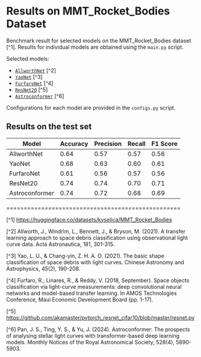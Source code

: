 # Results on MMT_Rocket_Bodies Dataset

Benchmark result for selected models on the MMT_Rocket_Bodies dataset [^1]. Results for individual models are obtained using the `main.py` script.

Selected models:
- [`AllworthNet`](./modules/allworth.py) [^2] 
- [`YaoNet`](./modules/yao.py) [^3] 
- [`FurfaroNet`](./modules/furfaro.py) [^4] 
- [`ResNet20`](./modules/resnet.py) [^5]
- [`Astroconformer`](https://github.com/panjiashu/Astroconformer) [^6]

Configurations for each model are provided in the `configs.py` script.


## Results on the test set

| Model          | Accuracy | Precision | Recall | F1 Score | 
|----------------|----------|-----------|--------|----------|
| AllworthNet    | 0.64     | 0.57      | 0.57   | 0.56     |
| YaoNet         | 0.68     | 0.63      | 0.60   | 0.61     |
| FurfaroNet     | 0.61     | 0.56      | 0.57   | 0.56     |
| ResNet20       | 0.74     | 0.74      | 0.70   | 0.71     |
| Astroconformer | 0.74     | 0.72      | 0.68   | 0.69     |



==================================================

[^1] https://huggingface.co/datasets/kyselica/MMT_Rocket_Bodies

[^2] Allworth, J., Windrim, L., Bennett, J., & Bryson, M. (2021). A transfer learning approach to space debris classification using observational light curve data. Acta Astronautica, 181, 301-315.

[^3] Yao, L. U., & Chang-yin, Z. H. A. O. (2021). The basic shape classification of space debris with light curves. Chinese Astronomy and Astrophysics, 45(2), 190-208.

[^4] Furfaro, R., Linares, R., & Reddy, V. (2018, September). Space objects classification via light-curve measurements: deep convolutional neural networks and model-based transfer learning. In AMOS Technologies Conference, Maui Economic Development Board (pp. 1-17).

[^5] https://github.com/akamaster/pytorch_resnet_cifar10/blob/master/resnet.py

[^6] Pan, J. S., Ting, Y. S., & Yu, J. (2024). Astroconformer: The prospects of analysing stellar light curves with transformer-based deep learning models. Monthly Notices of the Royal Astronomical Society, 528(4), 5890-5903.